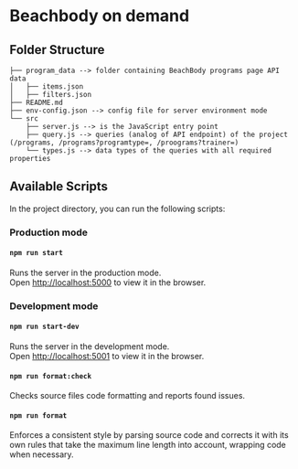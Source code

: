 # Beachbody on demand

## Folder Structure

```
├── program_data --> folder containing BeachBody programs page API data
│   ├── items.json
│   ├── filters.json
├── README.md
├── env-config.json --> config file for server environment mode
└── src
    ├── server.js --> is the JavaScript entry point
    ├── query.js --> queries (analog of API endpoint) of the project (/programs, /programs?programtype=, /proograms?trainer=)
    └── types.js --> data types of the queries with all required properties
```

## Available Scripts

In the project directory, you can run the following scripts:

### Production mode

#### `npm run start`

Runs the server in the production mode.<br>
Open [http://localhost:5000](http://localhost:5000) to view it in the browser.

### Development mode

#### `npm run start-dev`

Runs the server in the development mode.<br>
Open [http://localhost:5001](http://localhost:5000) to view it in the browser.

#### `npm run format:check`

Checks source files code formatting and reports found issues.

#### `npm run format`

Enforces a consistent style by parsing source code and corrects it with its own rules that take the maximum line length into account, wrapping code when necessary.
